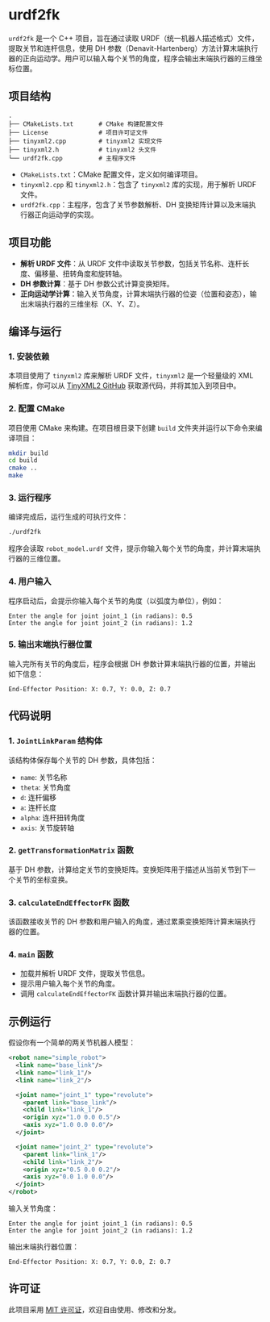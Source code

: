 # urdf2fk

`urdf2fk` 是一个 C++ 项目，旨在通过读取 URDF（统一机器人描述格式）文件，提取关节和连杆信息，使用 DH 参数（Denavit-Hartenberg）方法计算末端执行器的正向运动学。用户可以输入每个关节的角度，程序会输出末端执行器的三维坐标位置。

## 项目结构

```text
.
├── CMakeLists.txt       # CMake 构建配置文件
├── License              # 项目许可证文件
├── tinyxml2.cpp         # tinyxml2 实现文件
├── tinyxml2.h           # tinyxml2 头文件
└── urdf2fk.cpp          # 主程序文件
```

- `CMakeLists.txt`：CMake 配置文件，定义如何编译项目。
- `tinyxml2.cpp` 和 `tinyxml2.h`：包含了 `tinyxml2` 库的实现，用于解析 URDF 文件。
- `urdf2fk.cpp`：主程序，包含了关节参数解析、DH 变换矩阵计算以及末端执行器正向运动学的实现。

## 项目功能

- **解析 URDF 文件**：从 URDF 文件中读取关节参数，包括关节名称、连杆长度、偏移量、扭转角度和旋转轴。
- **DH 参数计算**：基于 DH 参数公式计算变换矩阵。
- **正向运动学计算**：输入关节角度，计算末端执行器的位姿（位置和姿态），输出末端执行器的三维坐标（X、Y、Z）。

## 编译与运行

### 1. 安装依赖

本项目使用了 `tinyxml2` 库来解析 URDF 文件，`tinyxml2` 是一个轻量级的 XML 解析库，你可以从 [TinyXML2 GitHub](https://github.com/leethomason/tinyxml2) 获取源代码，并将其加入到项目中。

### 2. 配置 CMake

项目使用 CMake 来构建。在项目根目录下创建 `build` 文件夹并运行以下命令来编译项目：

```bash
mkdir build
cd build
cmake ..
make
```

### 3. 运行程序

编译完成后，运行生成的可执行文件：

```bash
./urdf2fk
```

程序会读取 `robot_model.urdf` 文件，提示你输入每个关节的角度，并计算末端执行器的三维位置。

### 4. 用户输入

程序启动后，会提示你输入每个关节的角度（以弧度为单位），例如：

```
Enter the angle for joint joint_1 (in radians): 0.5
Enter the angle for joint joint_2 (in radians): 1.2
```

### 5. 输出末端执行器位置

输入完所有关节的角度后，程序会根据 DH 参数计算末端执行器的位置，并输出如下信息：

```
End-Effector Position: X: 0.7, Y: 0.0, Z: 0.7
```

## 代码说明

### 1. `JointLinkParam` 结构体

该结构体保存每个关节的 DH 参数，具体包括：
- `name`: 关节名称
- `theta`: 关节角度
- `d`: 连杆偏移
- `a`: 连杆长度
- `alpha`: 连杆扭转角度
- `axis`: 关节旋转轴

### 2. `getTransformationMatrix` 函数

基于 DH 参数，计算给定关节的变换矩阵。变换矩阵用于描述从当前关节到下一个关节的坐标变换。

### 3. `calculateEndEffectorFK` 函数

该函数接收关节的 DH 参数和用户输入的角度，通过累乘变换矩阵计算末端执行器的位置。

### 4. `main` 函数

- 加载并解析 URDF 文件，提取关节信息。
- 提示用户输入每个关节的角度。
- 调用 `calculateEndEffectorFK` 函数计算并输出末端执行器的位置。

## 示例运行

假设你有一个简单的两关节机器人模型：

```xml
<robot name="simple_robot">
  <link name="base_link"/>
  <link name="link_1"/>
  <link name="link_2"/>

  <joint name="joint_1" type="revolute">
    <parent link="base_link"/>
    <child link="link_1"/>
    <origin xyz="1.0 0.0 0.5"/>
    <axis xyz="1.0 0.0 0.0"/>
  </joint>

  <joint name="joint_2" type="revolute">
    <parent link="link_1"/>
    <child link="link_2"/>
    <origin xyz="0.5 0.0 0.2"/>
    <axis xyz="0.0 1.0 0.0"/>
  </joint>
</robot>
```

输入关节角度：

```
Enter the angle for joint joint_1 (in radians): 0.5
Enter the angle for joint joint_2 (in radians): 1.2
```

输出末端执行器位置：

```
End-Effector Position: X: 0.7, Y: 0.0, Z: 0.7
```

## 许可证

此项目采用 [MIT 许可证](LICENSE)，欢迎自由使用、修改和分发。
